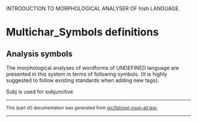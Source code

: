 
INTRODUCTION TO MORPHOLOGICAL ANALYSER OF Irish LANGUAGE.

# Multichar_Symbols definitions

## Analysis symbols
The morphological analyses of wordforms of UNDEFINED language are presented
in this system in terms of following symbols.
(It is highly suggested to follow existing standards when adding new tags).

Subj is used for subjunctive

* * *

<small>This (part of) documentation was generated from [src/fst/root-noun-all.lexc](https://github.com/giellalt/lang-gle/blob/main/src/fst/root-noun-all.lexc)</small>

---

